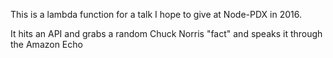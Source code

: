 This is a lambda function for a talk I hope to give at Node-PDX in 2016.  

It hits an API and grabs a random Chuck Norris "fact" and speaks it through the Amazon Echo
